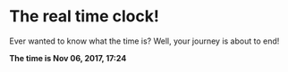 # The real time clock!

Ever wanted to know what the time is? Well, your journey is about to end!

**The time is Nov 06, 2017, 17:24**